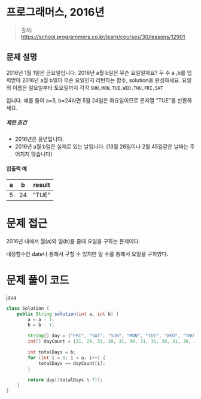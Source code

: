 # 프로그래머스, 2016년

> 출처: https://school.programmers.co.kr/learn/courses/30/lessons/12901

## 문제 설명

2016년 1월 1일은 금요일입니다. 2016년 a월 b일은 무슨 요일일까요? 두 수 a ,b를 입력받아 2016년 a월 b일이 무슨 요일인지 리턴하는 함수, solution을 완성하세요. 요일의 이름은 일요일부터 토요일까지 각각 `SUN,MON,TUE,WED,THU,FRI,SAT`

입니다. 예를 들어 a=5, b=24라면 5월 24일은 화요일이므로 문자열 "TUE"를 반환하세요.

##### 제한 조건

-   2016년은 윤년입니다.
-   2016년 a월 b일은 실제로 있는 날입니다. (13월 26일이나 2월 45일같은 날짜는 주어지지 않습니다)

#### 입출력 예

| a   | b   | result |
| --- | --- | ------ |
| 5   | 24  | "TUE"  |

# 문제 접근

2016년 내에서 월(a)와 일(b)를 줄때 요일을 구하는 문제이다.

내장함수인 date나 통해서 구할 수 있지만 일 수를 통해서 요일을 구하였다.

# 문제 풀이 코드

java

```java
class Solution {
    public String solution(int a, int b) {
        a = a - 1;
        b = b - 1;

        String[] day = {"FRI", "SAT", "SUN", "MON", "TUE", "WED", "THU"};
        int[] dayCount = {31, 29, 31, 30, 31, 30, 31, 31, 30, 31, 30, 31};

        int totalDays = b;
        for (int i = 0; i < a; i++) {
            totalDays += dayCount[i];
        }

        return day[(totalDays % 7)];
    }
}
```
